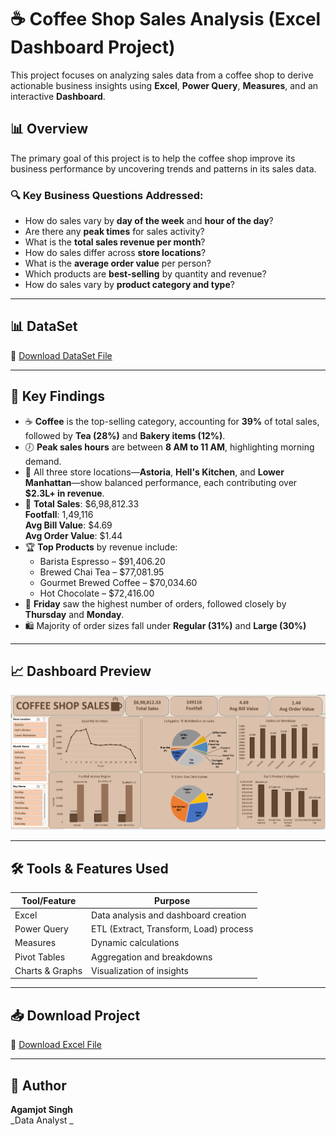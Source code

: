 # ☕ Coffee Shop Sales Analysis (Excel Dashboard Project)

This project focuses on analyzing sales data from a coffee shop to derive actionable business insights using **Excel**, **Power Query**, **Measures**, and an interactive **Dashboard**.

## 📊 Overview

The primary goal of this project is to help the coffee shop improve its business performance by uncovering trends and patterns in its sales data.

### 🔍 Key Business Questions Addressed:
- How do sales vary by **day of the week** and **hour of the day**?
- Are there any **peak times** for sales activity?
- What is the **total sales revenue per month**?
- How do sales differ across **store locations**?
- What is the **average order value** per person?
- Which products are **best-selling** by quantity and revenue?
- How do sales vary by **product category and type**?

---
## 📊 DataSet 

🔗 [Download DataSet File](https://mavenanalytics.io/data-playground?page=6&pageSize=5)


 

---
## 📌 Key Findings

- ☕ **Coffee** is the top-selling category, accounting for **39%** of total sales, followed by **Tea (28%)** and **Bakery items (12%)**.
- 🕖 **Peak sales hours** are between **8 AM to 11 AM**, highlighting morning demand.
- 📍 All three store locations—**Astoria**, **Hell's Kitchen**, and **Lower Manhattan**—show balanced performance, each contributing over **$2.3L+ in revenue**.
- 🧾 **Total Sales**: $6,98,812.33  
  **Footfall**: 1,49,116  
  **Avg Bill Value**: $4.69  
  **Avg Order Value**: $1.44
- 🏆 **Top Products** by revenue include:
  - Barista Espresso – $91,406.20
  - Brewed Chai Tea – $77,081.95
  - Gourmet Brewed Coffee – $70,034.60
  - Hot Chocolate – $72,416.00
- 📅 **Friday** saw the highest number of orders, followed closely by **Thursday** and **Monday**.
- 🛍️ Majority of order sizes fall under **Regular (31%)** and **Large (30%)**

---

## 📈 Dashboard Preview

![Dashboard Preview](coffee_shop_sale.png)


---

## 🛠 Tools & Features Used

| Tool/Feature     | Purpose                                |
|------------------|----------------------------------------|
| Excel            | Data analysis and dashboard creation   |
| Power Query      | ETL (Extract, Transform, Load) process |
| Measures         | Dynamic calculations                   |
| Pivot Tables     | Aggregation and breakdowns             |
| Charts & Graphs  | Visualization of insights              |

---

## 📥 Download Project

🔗 [Download Excel File](https://1drv.ms/x/c/DC852961FE5B10CB/EfaRHxhN4ChPtdmpW-WPUI0BPjo_HdtVvDhcJx-L_lAlgA?e=gMRRn6)


---


## 👤 Author

**Agamjot Singh**  
_Data Analyst _


